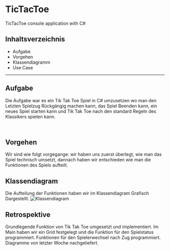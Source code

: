 # TicTacToe
TicTacToe console application with C#

## Inhaltsverzeichnis
* Aufgabe
* Vorgehen
* Klassendiagramm
* Use Case

----------------------------

## Aufgabe
Die Aufgabe war es ein Tik Tak Toe Spiel in C# umzusetzen wo man den Letzten Spielzug Rückgängig machen kann, das Spiel Beenden kann, ein neues Spiel starten kann und Tik Tak Toe nach den standard Regeln des Klassikers spielen kann.

<br>

## Vorgehen
Wir sind wie folgt vorgegange: wir haben uns zuerst überlegt, wie man das Spiel technisch umsetzt, dannach haben wir entschieden wie man die Funktionen des Spiels aufteilt. 

## Klassendiagram
Die Aufteilung der Funktionen haben wir im Klassendiagram Grafisch Dargestellt.
![Klassendiagram](https://user-images.githubusercontent.com/112378924/225028266-83e9552e-738e-4b5c-88c8-636ff7645e38.png)


## Retrospektive
Grundlegende Funktion von Tik Tak Toe umgesetzt und implementiert. Im Main haben wir ein Grid festgelegt und die Funktion für den Spielstatus programmiert. Funktionen für den Spielerwechsel nach Zug programmiert. Diagramme von letzter Woche nachgeliefert. 
